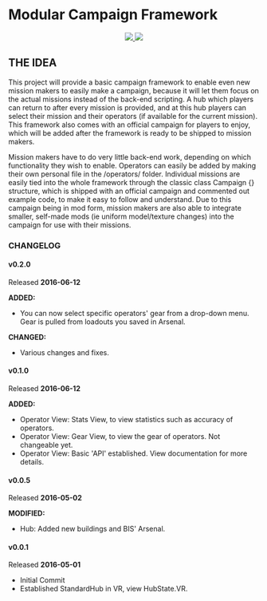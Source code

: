 <h1>Modular Campaign Framework</h1>
<p align="center">
<a href="https://github.com/CER10TY/Modular-Campaign/releases">
	<img src="https://img.shields.io/github/release/CER10TY/Modular-Campaign.svg" />
</a>
<a href="https://github.com/CER10TY/Modular-Campaign/issues">
	<img src="https://img.shields.io/github/issues/CER10TY/Modular-Campaign.svg" />
</a>
</p>

## THE IDEA

This project will provide a basic campaign framework to enable even new mission makers to easily make a campaign, because it will let them focus on the actual missions instead of the back-end scripting.
A hub which players can return to after every mission is provided, and at this hub players can select their mission and their operators (if available for the current mission). This framework also comes with an official campaign for players to enjoy, which will be added after the framework is ready to be shipped to mission makers.

Mission makers have to do very little back-end work, depending on which functionality they wish to enable. Operators can easily be added by making their own personal file in the /operators/ folder.
Individual missions are easily tied into the whole framework through the classic class Campaign {} structure, which is shipped with an official campaign and commented out example code, to make it easy to follow and understand. Due to this campaign being in mod form, mission makers are also able to integrate smaller, self-made mods (ie uniform model/texture changes) into the campaign for use with their missions.

### CHANGELOG
#### v0.2.0

Released **2016-06-12**

**ADDED:**
* You can now select specific operators' gear from a drop-down menu. Gear is pulled from loadouts you saved in Arsenal.

**CHANGED:**
* Various changes and fixes.

#### v0.1.0

Released **2016-06-12**

**ADDED:**
* Operator View: Stats View, to view statistics such as accuracy of operators.
* Operator View: Gear View, to view the gear of operators. Not changeable yet.
* Operator View: Basic 'API' established. View documentation for more details.

#### v0.0.5

Released **2016-05-02**

**MODIFIED:**
* Hub: Added new buildings and BIS' Arsenal.

#### v0.0.1

Released **2016-05-01**

* Initial Commit
* Established StandardHub in VR, view HubState.VR.
